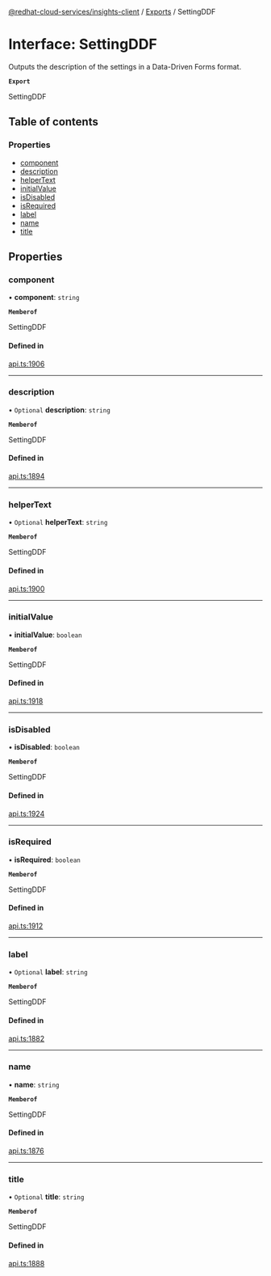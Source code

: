 [@redhat-cloud-services/insights-client](../README.md) / [Exports](../modules.md) / SettingDDF

# Interface: SettingDDF

Outputs the description of the settings in a Data-Driven Forms format.

**`Export`**

SettingDDF

## Table of contents

### Properties

- [component](SettingDDF.md#component)
- [description](SettingDDF.md#description)
- [helperText](SettingDDF.md#helpertext)
- [initialValue](SettingDDF.md#initialvalue)
- [isDisabled](SettingDDF.md#isdisabled)
- [isRequired](SettingDDF.md#isrequired)
- [label](SettingDDF.md#label)
- [name](SettingDDF.md#name)
- [title](SettingDDF.md#title)

## Properties

### component

• **component**: `string`

**`Memberof`**

SettingDDF

#### Defined in

[api.ts:1906](https://github.com/RedHatInsights/javascript-clients/blob/main/packages/insights/api.ts#L1906)

___

### description

• `Optional` **description**: `string`

**`Memberof`**

SettingDDF

#### Defined in

[api.ts:1894](https://github.com/RedHatInsights/javascript-clients/blob/main/packages/insights/api.ts#L1894)

___

### helperText

• `Optional` **helperText**: `string`

**`Memberof`**

SettingDDF

#### Defined in

[api.ts:1900](https://github.com/RedHatInsights/javascript-clients/blob/main/packages/insights/api.ts#L1900)

___

### initialValue

• **initialValue**: `boolean`

**`Memberof`**

SettingDDF

#### Defined in

[api.ts:1918](https://github.com/RedHatInsights/javascript-clients/blob/main/packages/insights/api.ts#L1918)

___

### isDisabled

• **isDisabled**: `boolean`

**`Memberof`**

SettingDDF

#### Defined in

[api.ts:1924](https://github.com/RedHatInsights/javascript-clients/blob/main/packages/insights/api.ts#L1924)

___

### isRequired

• **isRequired**: `boolean`

**`Memberof`**

SettingDDF

#### Defined in

[api.ts:1912](https://github.com/RedHatInsights/javascript-clients/blob/main/packages/insights/api.ts#L1912)

___

### label

• `Optional` **label**: `string`

**`Memberof`**

SettingDDF

#### Defined in

[api.ts:1882](https://github.com/RedHatInsights/javascript-clients/blob/main/packages/insights/api.ts#L1882)

___

### name

• **name**: `string`

**`Memberof`**

SettingDDF

#### Defined in

[api.ts:1876](https://github.com/RedHatInsights/javascript-clients/blob/main/packages/insights/api.ts#L1876)

___

### title

• `Optional` **title**: `string`

**`Memberof`**

SettingDDF

#### Defined in

[api.ts:1888](https://github.com/RedHatInsights/javascript-clients/blob/main/packages/insights/api.ts#L1888)
